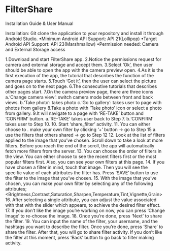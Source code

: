 # FilterShare

Installation Guide & User Manual Installation: Git clone the application to your repository and install it through Android Studio.•Minimum Android API Support: API 21(Lollipop)•Target Android API Support: API 23(Marshmallow)•Permission needed: Camera and External Storage access1.Download and start FilterShare app.2.Notice the permissions request for camera and external storage and accept them.3.Select ‘Ok’, then user should be able to open the app with the camera preview open.4.As it is the first execution of the app, the tutorial that describes the function of the camera page starts.5.Touch ‘Got it’, then the user can select the picture and goes on to the next page.6.The consecutive tutorials that describes other pages start.7.On the camera preview page, there are three iconsa.‘Change camera view’: switch camera mode between front and back views.b.‘Take photo’: takes photoc.‘Go to gallery’: takes user to page with photos from gallery8.Take a photo with ‘Take photo’ icon or select a photo from gallery.9.It will navigate to a page with ‘RE-TAKE’ button and ‘CONFIRM’ button. a.‘RE-TAKE’ takes user back to Step 7. b.‘CONFIRM’ takes user to Step 10.10.	Start ‘share_filter’ activity.11.	You can either choose to  .	make your own filter by clicking ‘+’ button → go to Step 15a.	use the filters that others shared → go to Step 1212.	Look at the list of filters applied to the image that you’ve chosen. Scroll down to take a look at more filters. Before you reach the end of the scroll, the app will automatically fetch more filters from the server.13.	You can choose the order of filters in the view. You can either choose to see the recent filters first or the most popular filters first. Also, you can see your own filters at this page.14.	If you have chosen a filter in mind, touch that image. Then you will see the specific value of each attributes the filter has. Press ‘SAVE’ button to use the filter to the image that you’ve chosen.15.	With the image that you’ve chosen, you can make your own filter by selecting any of the following attributes; <Brightness,Contrast,Saturation,Sharpen,Temperature,Tint,Vignette,Grain>16.	After selecting a single attribute, you can adjust the value associated with that with the slider which appears, to achieve the desired filter effect.17.	If you don’t like the image you’re working on now, you can press ‘Change Image’ to re-choose the image.18.	Once you’re done, press ‘Next’ to share the filter.19.	You can input the name of the filter, your username, and the hashtags you want to describe the filter.Once you’re done, press ‘Share’ to share the filter. After that, you will go to share filter activity. If you don’t like the filter at this moment, press ‘Back’ button to go back to filter making activity.